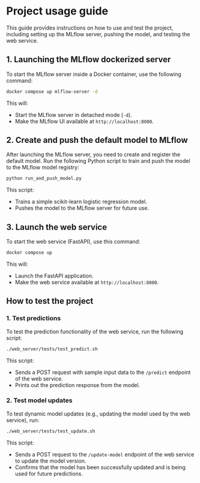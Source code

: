 # Project usage guide

This guide provides instructions on how to use and test the project, including setting up the MLflow server, pushing the model, and testing the web service.

## 1. Launching the MLflow dockerized server

To start the MLflow server inside a Docker container, use the following command:

```sh
docker compose up mlflow-server -d
```

This will:
- Start the MLflow server in detached mode (`-d`).
- Make the MLflow UI available at `http://localhost:8080`.

## 2. Create and push the default model to MLflow

After launching the MLflow server, you need to create and register the default model. Run the following Python script to train and push the model to the MLflow model registry:

```sh
python run_and_push_model.py
```

This script:
- Trains a simple scikit-learn logistic regression model.
- Pushes the model to the MLflow server for future use.

## 3. Launch the web service

To start the web service (FastAPI), use this command:

```sh
docker compose up
```

This will:
- Launch the FastAPI application.
- Make the web service available at `http://localhost:8000`.

## How to test the project

### 1. Test predictions

To test the prediction functionality of the web service, run the following script:

```sh
./web_server/tests/test_predict.sh
```

This script:
- Sends a POST request with sample input data to the `/predict` endpoint of the web service.
- Prints out the prediction response from the model.

### 2. Test model updates

To test dynamic model updates (e.g., updating the model used by the web service), run:

```sh
./web_server/tests/test_update.sh
```

This script:
- Sends a POST request to the `/update-model` endpoint of the web service to update the model version.
- Confirms that the model has been successfully updated and is being used for future predictions.